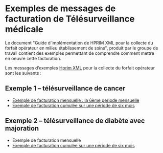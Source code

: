 # Exemples de messages de facturation de Télésurveillance médicale

Le document "Guide d’implémentation de HPRIM XML pour la collecte du forfait opérateur en milieu établissement de soins", produit par le groupe de travail contient des exemples permettant de comprendre comment mettre en oeuvre cette facturation. 

Les messages d’exemples [Hprim XML](https://www.interopsante.org/412_p_19348/documents-publics.html) pour la collecte du forfait opérateur sont les suivants : 

## Exemple 1 – télésurveillance de cancer

- [Exemple de facturation mensuelle : la 6ème période mensuelle](exemples/ExempleTLScancerFluxForfaitOperateur_HprimXml_mensuelleV5.xml)
- [Exemple de facturation cumulée sur une période de six mois](exemples/ExempleTLScancerFluxForfaitOperateur_HprimXml_semestrielV5.xml)

## Exemple 2 – télésurveillance de diabète avec majoration

- Exemple de facturation mensuelle
- [Exemple de facturation cumulée sur une période de six mois](ExempleTLSdiabeteFluxForfaitOperateur_HprimXml_semestriel_avec_majorationV3.xml)
